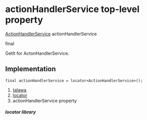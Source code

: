 
<div>

# actionHandlerService top-level property

</div>


[ActionHandlerService](../services_user_action_handler/ActionHandlerService-class.html)
actionHandlerService


final




GetIt for ActonHandlerService.



## Implementation

``` language-dart
final actionHandlerService = locator<ActionHandlerService>();
```







1.  [talawa](../index.html)
2.  [locator](../locator/)
3.  actionHandlerService property

##### locator library








